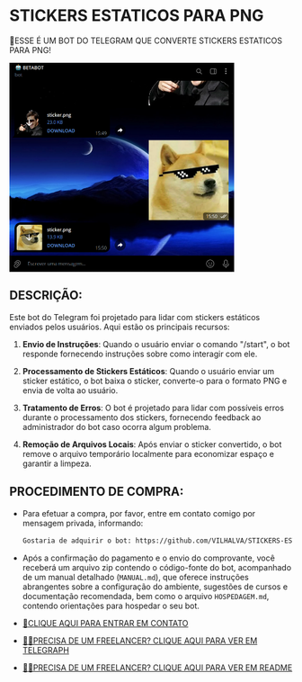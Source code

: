 # STICKERS ESTATICOS PARA PNG
🛑ESSE É UM BOT DO TELEGRAM QUE CONVERTE STICKERS ESTATICOS PARA PNG!

<img src="FOTO.png" align="center" width="400"> <br>

## DESCRIÇÃO:
Este bot do Telegram foi projetado para lidar com stickers estáticos enviados pelos usuários. Aqui estão os principais recursos:

1. **Envio de Instruções**: Quando o usuário enviar o comando "/start", o bot responde fornecendo instruções sobre como interagir com ele.

2. **Processamento de Stickers Estáticos**: Quando o usuário enviar um sticker estático, o bot baixa o sticker, converte-o para o formato PNG e envia de volta ao usuário.

3. **Tratamento de Erros**: O bot é projetado para lidar com possíveis erros durante o processamento dos stickers, fornecendo feedback ao administrador do bot caso ocorra algum problema.

4. **Remoção de Arquivos Locais**: Após enviar o sticker convertido, o bot remove o arquivo temporário localmente para economizar espaço e garantir a limpeza.

## PROCEDIMENTO DE COMPRA:
- Para efetuar a compra, por favor, entre em contato comigo por mensagem privada, informando:
    ```bash
    Gostaria de adquirir o bot: https://github.com/VILHALVA/STICKERS-ESTATICOS-PARA-PNG
    ```
- Após a confirmação do pagamento e o envio do comprovante, você receberá um arquivo zip contendo o código-fonte do bot, acompanhado de um manual detalhado (`MANUAL.md`), que oferece instruções abrangentes sobre a configuração do ambiente, sugestões de cursos e documentação recomendada, bem como o arquivo `HOSPEDAGEM.md`, contendo orientações para hospedar o seu bot.

- [🤑CLIQUE AQUI PARA ENTRAR EM CONTATO](https://t.me/VILHALVA100)
- [🧑‍💻PRECISA DE UM FREELANCER? CLIQUE AQUI PARA VER EM TELEGRAPH](https://telegra.ph/FREELANCER-10-19-9)
- [🧑‍💻PRECISA DE UM FREELANCER? CLIQUE AQUI PARA VER EM README](https://github.com/VILHALVA/VILHALVA/blob/main/FREELANCER/README.md)

